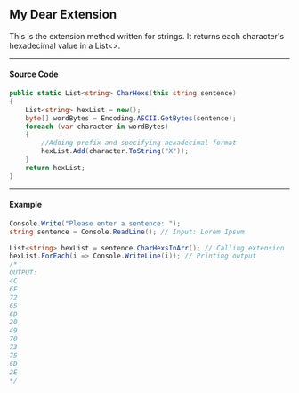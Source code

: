 ﻿## My Dear Extension ##
This is the extension method written for strings. It returns each character's hexadecimal value in a List<>.

***
#### Source Code ####
```csharp 
public static List<string> CharHexs(this string sentence)
{
    List<string> hexList = new();
    byte[] wordBytes = Encoding.ASCII.GetBytes(sentence);
    foreach (var character in wordBytes)
    {
        //Adding prefix and specifying hexadecimal format
        hexList.Add(character.ToString("X")); 
    }
    return hexList;
}

```
***
#### Example ####
```csharp 
Console.Write("Please enter a sentence: ");
string sentence = Console.ReadLine(); // Input: Lorem Ipsum.

List<string> hexList = sentence.CharHexsInArr(); // Calling extension
hexList.ForEach(i => Console.WriteLine(i)); // Printing output
/* 
OUTPUT:
4C
6F
72
65
6D
20
49
70
73
75
6D
2E
*/
```
